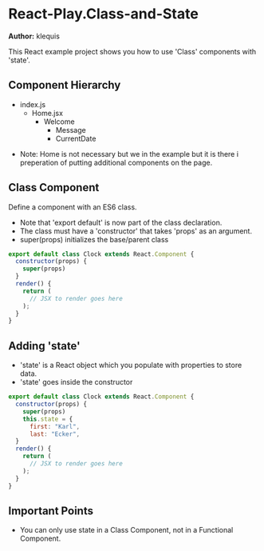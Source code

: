 
# React-Play.Class-and-State

**Author:** klequis

This React example project shows you how to use 'Class' components with 'state'.

## Component Hierarchy
- index.js
    - Home.jsx
        - Welcome
            - Message
            - CurrentDate
* Note: Home is not necessary but we in the example but it is there i preperation of putting additional components on the page.

## Class Component
Define a component with an ES6 class.

- Note that 'export default' is now part of the class declaration.
- The class must have a 'constructor' that takes 'props' as an argument.
- super(props) initializes the base/parent class
````js
export default class Clock extends React.Component {
  constructor(props) {
    super(props)
  }
  render() {
    return (
      // JSX to render goes here
    );
  }
}
````
## Adding 'state'
- 'state' is a React object which you populate with properties to store data.
- 'state' goes inside the constructor
````js
export default class Clock extends React.Component {
  constructor(props) {
    super(props)
    this.state = {
      first: "Karl",
      last: "Ecker",
  }
  render() {
    return (
      // JSX to render goes here
    );
  }
}
````
## Important Points
- You can only use state in a Class Component, not in a Functional Component.
